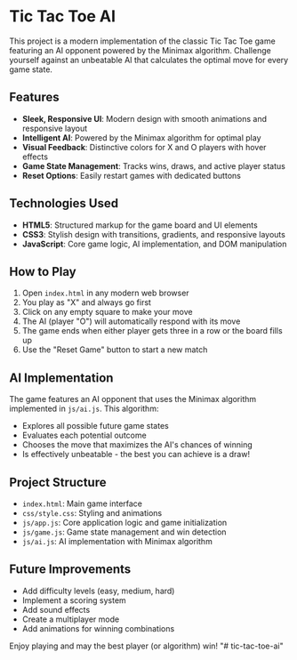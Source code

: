 # Tic Tac Toe AI

This project is a modern implementation of the classic Tic Tac Toe game featuring an AI opponent powered by the Minimax algorithm. Challenge yourself against an unbeatable AI that calculates the optimal move for every game state.

## Features

- **Sleek, Responsive UI**: Modern design with smooth animations and responsive layout
- **Intelligent AI**: Powered by the Minimax algorithm for optimal play
- **Visual Feedback**: Distinctive colors for X and O players with hover effects
- **Game State Management**: Tracks wins, draws, and active player status
- **Reset Options**: Easily restart games with dedicated buttons

## Technologies Used

- **HTML5**: Structured markup for the game board and UI elements
- **CSS3**: Stylish design with transitions, gradients, and responsive layouts
- **JavaScript**: Core game logic, AI implementation, and DOM manipulation

## How to Play

1. Open `index.html` in any modern web browser
2. You play as "X" and always go first
3. Click on any empty square to make your move
4. The AI (player "O") will automatically respond with its move
5. The game ends when either player gets three in a row or the board fills up
6. Use the "Reset Game" button to start a new match

## AI Implementation

The game features an AI opponent that uses the Minimax algorithm implemented in `js/ai.js`. This algorithm:

- Explores all possible future game states
- Evaluates each potential outcome
- Chooses the move that maximizes the AI's chances of winning
- Is effectively unbeatable - the best you can achieve is a draw!

## Project Structure

- `index.html`: Main game interface
- `css/style.css`: Styling and animations
- `js/app.js`: Core application logic and game initialization
- `js/game.js`: Game state management and win detection
- `js/ai.js`: AI implementation with Minimax algorithm

## Future Improvements

- Add difficulty levels (easy, medium, hard)
- Implement a scoring system
- Add sound effects
- Create a multiplayer mode
- Add animations for winning combinations

Enjoy playing and may the best player (or algorithm) win!
"# tic-tac-toe-ai" 
